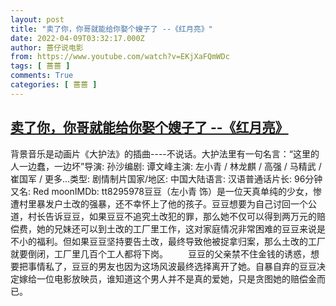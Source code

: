 ```yaml
---
layout: post
title: "卖了你，你哥就能给你娶个嫂子了 --《红月亮》"
date: 2022-04-09T03:32:17.000Z
author: 蔷仔说电影
from: https://www.youtube.com/watch?v=EKjXaFQmWDc
tags: [ 蔷蔷 ]
comments: True
categories: [ 蔷蔷 ]
---
```

<!--1649475137000-->
[卖了你，你哥就能给你娶个嫂子了 --《红月亮》](https://www.youtube.com/watch?v=EKjXaFQmWDc)
------

<div>
背景音乐是动画片《大护法》的插曲----不说话。大护法里有一句名言：“这里的人一边蠢，一边坏”导演: 孙沙编剧: 谭文峰主演: 左小青 / 林龙麒 / 高强 / 马精武 / 崔国军 / 更多...类型: 剧情制片国家/地区: 中国大陆语言: 汉语普通话片长: 96分钟又名: Red moonIMDb: tt8295978豆豆（左小青 饰）是一位天真单纯的少女，惨遭村里暴发户土改的强暴，还不幸怀上了他的孩子。豆豆想要为自己讨回一个公道，村长告诉豆豆，如果豆豆不追究土改犯的罪，那么她不仅可以得到两万元的赔偿费，她的兄妹还可以到土改的工厂里工作，这对家庭情况非常困难的豆豆来说是不小的福利。但如果豆豆坚持要告土改，最终导致他被捉拿归案，那么土改的工厂就要倒闭，工厂里几百个工人都将下岗。 　　豆豆的父亲禁不住金钱的诱惑，想要把事情私了，豆豆的男友也因为这场风波最终选择离开了她。自暴自弃的豆豆决定嫁给一位电影放映员，谁知道这个男人并不是真的爱她，只是贪图她的赔偿金而已。
</div>
